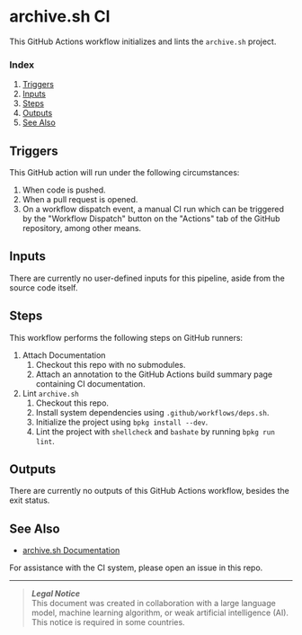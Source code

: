 # archive.sh CI
This GitHub Actions workflow initializes and lints the `archive.sh` project.

### Index
1. [Triggers](#triggers)
1. [Inputs](#inputs)
1. [Steps](#steps)
1. [Outputs](#outputs)
1. [See Also](#see-also)

## Triggers
This GitHub action will run under the following circumstances:
1. When code is pushed.
1. When a pull request is opened.
1. On a workflow dispatch event, a manual CI run which can be triggered by the "Workflow Dispatch" button on the "Actions" tab of the GitHub repository, among other means.

## Inputs
There are currently no user-defined inputs for this pipeline, aside from the source code itself.

## Steps
This workflow performs the following steps on GitHub runners:
1. Attach Documentation
    1. Checkout this repo with no submodules.
    1. Attach an annotation to the GitHub Actions build summary page containing CI documentation.
1. Lint `archive.sh`
    1. Checkout this repo.
    1. Install system dependencies using `.github/workflows/deps.sh`.
    1. Initialize the project using `bpkg install --dev`.
    1. Lint the project with `shellcheck` and `bashate` by running `bpkg run lint`.

## Outputs
There are currently no outputs of this GitHub Actions workflow, besides the exit status.

## See Also
- [archive.sh Documentation](../../README.md)

For assistance with the CI system, please open an issue in this repo.

***
> **_Legal Notice_**  
> This document was created in collaboration with a large language model, machine learning algorithm, or weak artificial intelligence (AI). This notice is required in some countries.
